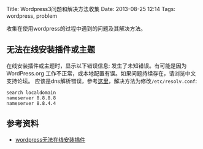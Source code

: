 Title: Wordpress3问题和解决方法收集
Date: 2013-08-25 12:14
Tags: wordpress, problem

收集在使用wordpress的过程中遇到的问题及其解决方法。

## 无法在线安装插件或主题

在线安装插件或主题时，显示以下错误信息:
    发生了未知错误。有可能是因为 WordPress.org 工作不正常，或本地配置有误。如果问题持续存在，请浏览中文支持论坛。
应该是dns解析错误，参考[这里](http://www.oukan.net/201207741.html)，解决方法为修改`/etc/resolv.conf`:

    search localdomain
    nameserver 8.8.8.8
    nameserver 8.8.4.4

## 参考资料

*  [wordpress无法在线安装插件](http://www.oukan.net/201207741.html)

